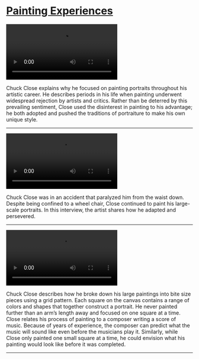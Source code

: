 # [Painting Experiences](http://artsmia.github.io/griot/#/stories/1099)

<video src='null'></video>

Chuck Close explains why he focused on painting portraits throughout his artistic career. He describes periods in his life when painting underwent widespread rejection by artists and critics. Rather than be deterred by this prevailing sentiment, Close used the disinterest in painting to his advantage; he both adopted and pushed the traditions of portraiture to make his own unique style.

---

<video src='null'></video>

Chuck Close was in an accident that paralyzed him from the waist down. Despite being confined to a wheel chair, Close continued to paint his large-scale portraits. In this interview, the artist shares how he adapted and persevered.  

---

<video src='null'></video>

Chuck Close describes how he broke down his large paintings into bite size pieces using a grid pattern. Each square on the canvas contains a range of colors and shapes that together construct a portrait. He never painted further than an arm’s length away and focused on one square at a time. Close relates his process of painting to a composer writing a score of music. Because of years of experience, the composer can predict what the music will sound like even before the musicians play it. Similarly, while Close only painted one small square at a time, he could envision what his painting would look like before it was completed.

---
